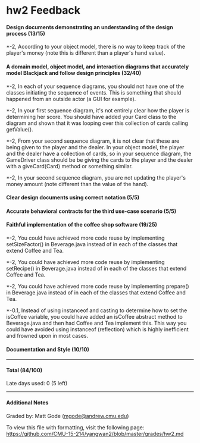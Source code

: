 hw2 Feedback
============

#### Design documents demonstrating an understanding of the design process (13/15)

*-2, According to your object model, there is no way to keep track of the player's money (note this is different than a player's hand value).

#### A domain model, object model, and interaction diagrams that accurately model Blackjack and follow design principles (32/40)

*-2, In each of your sequence diagrams, you should not have one of the classes initiating the sequence of events. This is something that should happened from an outside actor (a GUI for example). 

*-2, In your first sequence diagram, it's not entirely clear how the player is determining her score. You should have added your Card class to the diagram and shown that it was looping over this collection of cards calling getValue().

*-2, From your second sequence diagram, it is not clear that these are being given to the player and the dealer. In your object model, the player and the dealer have a collection of cards, so in your sequence diagram, the GameDriver class should be be giving the cards to the player and the dealer with a giveCard(Card) method or something similar.

*-2, In your second sequence diagram, you are not updating the player's money amount (note different than the value of the hand).

#### Clear design documents using correct notation (5/5)

#### Accurate behavioral contracts for the third use-case scenario (5/5)

#### Faithful implementation of the coffee shop software (19/25)

*-2, You could have achieved more code reuse by implementing setSizeFactor() in Beverage.java instead of in each of the classes that extend Coffee and Tea.

*-2, You could have achieved more code reuse by implementing setRecipe() in Beverage.java instead of in each of the classes that extend Coffee and Tea.

*-2, You could have achieved more code reuse by implementing prepare() in Beverage.java instead of in each of the classes that extend Coffee and Tea.

*-0.1, Instead of using instanceof and casting to determine how to set the isCoffee variable, you could have added an isCoffee abstract method to Beverage.java and then had Coffee and Tea implement this. This way you could have avoided using instanceof (reflection) which is highly inefficient and frowned upon in most cases. 

#### Documentation and Style (10/10)

---

#### Total (84/100)

Late days used: 0 (5 left)

---

#### Additional Notes

Graded by: Matt Gode (mgode@andrew.cmu.edu)

To view this file with formatting, visit the following page: https://github.com/CMU-15-214/yangwan2/blob/master/grades/hw2.md
